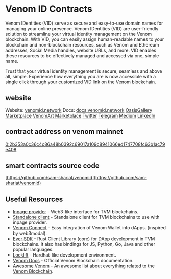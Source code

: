 # Venom ID Contracts

Venom IDentities (VID) serve as secure and easy-to-use domain names for managing your online presence. Venom IDentities (VID) are user-friendly solution to streamline your virtual identity management on the Venom blockchain. With VID, you can easily assign human-readable names to your blockchain and non-blockchain resources, such as Venom and Ethereum addresses, Social Media handles, website URLs, and more. VID enables these resources to be effectively managed and accessed via one, simple name.

Trust that your virtual identity management is secure, seamless and above all, simple. Experience how everything you are is now accessible with a single click through your customized VID link on the Venom blockchain.

## website 

Website: [venomid.network](https://venomid.network/)
Docs: [docs.venomid.network](https://docs.venomid.network/)
[OasisGallery Marketplace](https://oasis.gallery/collection/0:2b353a0c36c4c86a48b0392c69017a109c8941066ed1747708fc63b1ac79e408)
[VenomArt Marketplace](https://venomart.io/collection/0:2b353a0c36c4c86a48b0392c69017a109c8941066ed1747708fc63b1ac79e408)
[Twitter](https://twitter.com/venomid_network)
[Telegram](https://t.me/@venomid_network)
[Medium](https://medium.com/@venomidapp)
[LinkedIn](https://www.linkedin.com/company/venom-id)

## contract address on venom mainnet
[0:2b353a0c36c4c86a48b0392c69017a109c8941066ed1747708fc63b1ac79e408](https://venomscan.com/accounts/0:2b353a0c36c4c86a48b0392c69017a109c8941066ed1747708fc63b1ac79e408)

## smart contracts source code
[https://github.com/sam-shariat/venomid](https://github.com/sam-shariat/venomid)

## Useful Resources

- [Inpage provider](https://github.com/broxus/everscale-inpage-provider) - Web3-like interface for TVM blockchains.
- [Standalone client](https://github.com/broxus/everscale-standalone-client) - Standalone client for TVM blockchains to use with inpage provider.
- [Venom Connect](https://github.com/web3sp/venom-connect) - Easy integration of Venom Wallet into dApps. (inspired by web3modal).
- [Ever SDK](https://github.com/tonlabs/ever-sdk) - Rust Client Library (core) for DApp development in TVM blockchains. It also has bindings for JS, Python, Go, Java and other popular languages.
- [Locklift](https://github.com/broxus/locklift) - Hardhat-like development environment.
- [Venom Docs](https://docs.venom.foundation/) - Official Venom Blockchain documentation.
- [Awesome Venom](https://github.com/venom-blockchain/awesome-venom) - An awesome list about everything related to the <a href='https://venom.foundation/'>Venom Blockchain</a>.
